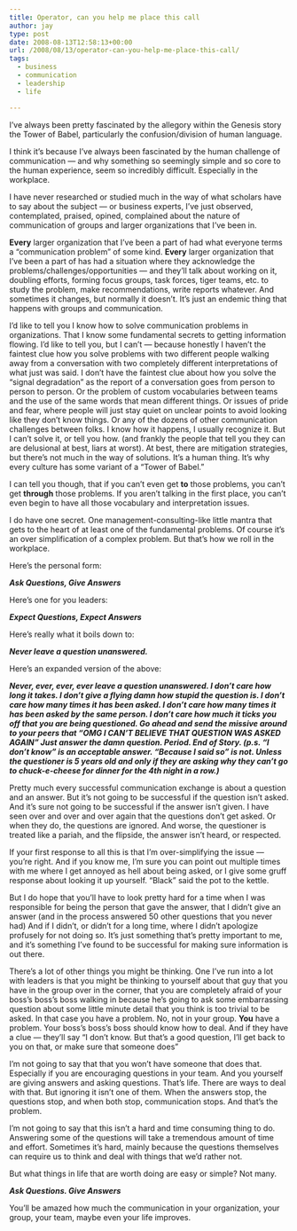```yaml
---
title: Operator, can you help me place this call
author: jay
type: post
date: 2008-08-13T12:58:13+00:00
url: /2008/08/13/operator-can-you-help-me-place-this-call/
tags:
  - business
  - communication
  - leadership
  - life

---
```

I’ve always been pretty fascinated by the allegory within the Genesis story the Tower of Babel, particularly the confusion/division of human language.

I think it’s because I’ve always been fascinated by the human challenge of communication — and why something so seemingly simple and so core to the human experience, seem so incredibly difficult. Especially in the workplace.

I have never researched or studied much in the way of what scholars have to say about the subject — or business experts, I’ve just observed, contemplated, praised, opined, complained about the nature of communication of groups and larger organizations that I’ve been in.

**Every** larger organization that I’ve been a part of had what everyone terms a “communication problem” of some kind. **Every** larger organization that I’ve been a part of has had a situation where they acknowledge the problems/challenges/opportunities — and they’ll talk about working on it, doubling efforts, forming focus groups, task forces, tiger teams, etc. to study the problem, make recommendations, write reports whatever. And sometimes it changes, but normally it doesn’t. It’s just an endemic thing that happens with groups and communication.

I’d like to tell you I know how to solve communication problems in organizations. That I know some fundamental secrets to getting information flowing. I’d like to tell you, but I can’t — because honestly I haven’t the faintest clue how you solve problems with two different people walking away from a conversation with two completely different interpretations of what just was said. I don’t have the faintest clue about how you solve the “signal degradation” as the report of a conversation goes from person to person to person. Or the problem of custom vocabularies between teams and the use of the same words that mean different things. Or issues of pride and fear, where people will just stay quiet on unclear points to avoid looking like they don’t know things. Or any of the dozens of other communication challenges between folks. I know how it happens, I usually recognize it. But I can’t solve it, or tell you how. (and frankly the people that tell you they can are delusional at best, liars at worst). At best, there are mitigation strategies, but there’s not much in the way of solutions. It’s a human thing. It’s why every culture has some variant of a “Tower of Babel.”

I can tell you though, that if you can’t even get **to** those problems, you can’t get **through** those problems. If you aren’t talking in the first place, you can’t even begin to have all those vocabulary and interpretation issues.

I do have one secret. One management-consulting-like little mantra that gets to the heart of at least one of the fundamental problems. Of course it’s an over simplification of a complex problem. But that’s how we roll in the workplace.

Here’s the personal form:

**_Ask Questions, Give Answers_**

Here’s one for you leaders:

**_Expect Questions, Expect Answers_**

Here’s really what it boils down to:

**_Never leave a question unanswered._**

Here’s an expanded version of the above:

**_Never, ever, ever, ever leave a question unanswered. I don’t care how long it takes. I don’t give a flying damn how stupid the question is. I don’t care how many times it has been asked. I don’t care how many times it has been asked by the same person. I don’t care how much it ticks you off that you are being questioned. Go ahead and send the missive around to your peers that “OMG I CAN’T BELIEVE THAT QUESTION WAS ASKED AGAIN” Just answer the damn question. Period. End of Story. (p.s. “I don’t know” is an acceptable answer. “Because I said so” is not. Unless the questioner is 5 years old and only if they are asking why they can’t go to chuck-e-cheese for dinner for the 4th night in a row.)_**

Pretty much every successful communication exchange is about a question and an answer. But it’s not going to be successful if the question isn’t asked. And it’s sure not going to be successful if the answer isn’t given. I have seen over and over and over again that the questions don’t get asked. Or when they do, the questions are ignored. And worse, the questioner is treated like a pariah, and the flipside, the answer isn’t heard, or respected.

If your first response to all this is that I’m over-simplifying the issue — you’re right. And if you know me, I’m sure you can point out multiple times with me where I get annoyed as hell about being asked, or I give some gruff response about looking it up yourself. “Black” said the pot to the kettle.

But I do hope that you’ll have to look pretty hard for a time when I was responsible for being the person that gave the answer, that I didn’t give an answer (and in the process answered 50 other questions that you never had) And if I didn’t, or didn’t for a long time, where I didn’t apologize profusely for not doing so. It’s just something that’s pretty important to me, and it’s something I’ve found to be successful for making sure information is out there.

There’s a lot of other things you might be thinking. One I’ve run into a lot with leaders is that you might be thinking to yourself about that guy that you have in the group over in the corner, that you are completely afraid of your boss’s boss’s boss walking in because he’s going to ask some embarrassing question about some little minute detail that you think is too trivial to be asked. In that case you have a problem. No, not in your group. **You** have a problem. Your boss’s boss’s boss should know how to deal. And if they have a clue — they’ll say “I don’t know. But that’s a good question, I’ll get back to you on that, or make sure that someone does”

I’m not going to say that that you won’t have someone that does that. Especially if you are encouraging questions in your team. And you yourself are giving answers and asking questions. That’s life. There are ways to deal with that. But ignoring it isn’t one of them. When the answers stop, the questions stop, and when both stop, communication stops. And that’s the problem.

I’m not going to say that this isn’t a hard and time consuming thing to do. Answering some of the questions will take a tremendous amount of time and effort. Sometimes it’s hard, mainly because the questions themselves can require us to think and deal with things that we’d rather not.

But what things in life that are worth doing are easy or simple? Not many.

**_Ask Questions. Give Answers_**

You’ll be amazed how much the communication in your organization, your group, your team, maybe even your life improves.